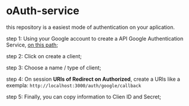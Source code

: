 # oAuth-service

this repository is a easiest mode of authentication on your aplication.

step 1: Using your Google account to create a API Google Authentication Service, [on this path](https://console.cloud.google.com/auth/clients?inv=1&invt=AbsXIA&project=service-report-jcr&supportedpurview=project);

step 2: Click on create a client;

step 3: Choose a name / type of client;

step 4: On session **URls of Redirect on Authorized**, create a URls like a exempla: `http://localhost:3000/auth/google/callback`

step 5: Finally, you can copy information to Clien ID and Secret;

